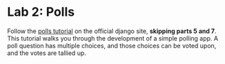 
# Lab 2: Polls

Follow the [polls tutorial](https://docs.djangoproject.com/en/1.11/intro/tutorial01/) on the official django site, **skipping parts 5 and 7**. This tutorial walks you through the development of a simple polling app. A poll question has multiple choices, and those choices can be voted upon, and the votes are tallied up.
